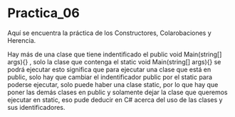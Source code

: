 # Practica_06
Aquí se encuentra la práctica de los Constructores, Colarobaciones y Herencia.


Hay más de una clase que tiene indentificado el public void Main(string[] args){} , solo la clase que contenga el static void Main(string[] args){} se podrá ejecutar
esto significa que para ejecutar una clase que está en public, solo hay que cambiar el indentificador public por el static para poderse ejecutar, solo puede haber una 
clase static, por lo que hay que poner las demás clases en public y solamente dejar la clase que queremos ejecutar en static, eso pude deducir en C# acerca del uso de 
las clases y sus identificadores.
